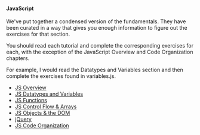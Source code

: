 #### JavaScript

We've put together a condensed version of the fundamentals. They have been curated in a way that gives you enough information to figure out the exercises for that section.

You should read each tutorial and complete the corresponding exercises for each, with the exception of the JavaScript Overview and Code Organization chapters.

For example, I would read the Datatypes and Variables section and then complete the exercises found in variables.js.

* [JS Overview](https://github.com/bitmakerlabs/lesson_plans/wiki/0-JS-Overview)
* [JS Datatypes and Variables](https://github.com/bitmakerlabs/lesson_plans/wiki/1-JS-Data-Types-and-Variables)
* [JS Functions](https://github.com/bitmakerlabs/lesson_plans/wiki/2-JS-Functions)
* [JS Control Flow & Arrays](https://github.com/bitmakerlabs/lesson_plans/wiki/3-JS-Control-Flow-&-Arrays)
* [JS Objects & the DOM](https://github.com/bitmakerlabs/lesson_plans/wiki/4-JS-Objects-&-the-DOM)
* [jQuery](https://github.com/bitmakerlabs/lesson_plans/wiki/5-jQuery)
* [JS Code Organization](https://github.com/bitmakerlabs/lesson_plans/wiki/6-JS-Code-Organization)

